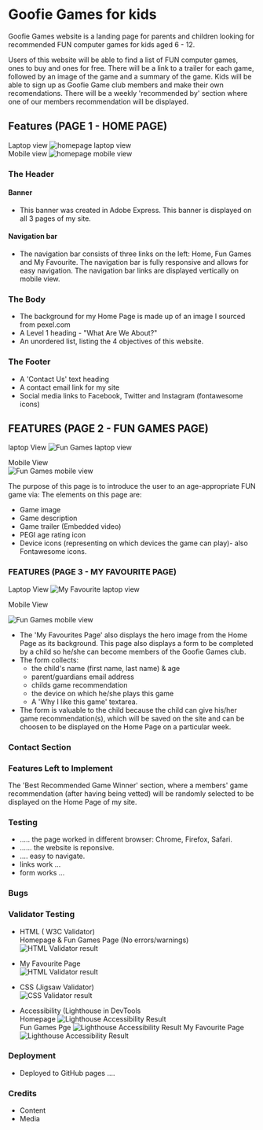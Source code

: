 # Goofie Games for kids
Goofie Games website is a landing page for parents and children looking for recommended FUN computer games for kids aged 6 - 12.

Users of this website will be able to find a list of FUN computer games, ones to buy and ones for free. There will be a link to a trailer for each game, followed by an image of the game and a summary of the game. Kids will be able to sign up as Goofie Game club members and make their own recomendations. There will be a weekly 'recommended by' section where one of our members recommendation will be displayed.

## Features (PAGE 1 - HOME PAGE)  
Laptop view
![homepage laptop view](docs/home-laptop.PNG)  
Mobile view
![homepage mobile view](docs/home-mobile.PNG)  

### The Header

#### Banner
- This banner was created in Adobe Express. This banner is displayed on all 3 pages of my site.

#### Navigation bar
- The navigation bar consists of three links on the left: Home, Fun Games and My Favourite. The navigation bar is fully responsive and allows for easy navigation. The navigation bar links are displayed vertically on mobile view.

### The Body
- The background for my Home Page is made up of an image I sourced from pexel.com
- A Level 1 heading -  "What Are We About?"
- An unordered list, listing the 4 objectives of this website.

### The Footer
- A 'Contact Us' text heading
- A contact email link for my site
- Social media links to Facebook, Twitter and Instagram (fontawesome icons)



## FEATURES (PAGE 2 - FUN GAMES PAGE)
laptop View
![Fun Games laptop view](docs/fungames-laptop.PNG)  
  
    
 Mobile View   
![Fun Games mobile view](docs/fungames-mobile.PNG)  

The purpose of this page is to introduce the user to an age-appropriate FUN game via:
The elements on this page are:
- Game image
- Game description
- Game trailer (Embedded video)
- PEGI age rating icon
- Device icons (representing on which devices the game can play)- also Fontawesome icons. 

### FEATURES (PAGE 3 - MY FAVOURITE PAGE)  

  Laptop View 
![My Favourite laptop view](docs/myfavourite-laptop.PNG)  
  
  Mobile View  
    
![Fun Games mobile view](docs/fungames-mobile.PNG)
  

- The 'My Favourites Page' also displays the hero image from the Home Page as its background.  This page also displays a form to be completed by a child so he/she can become members of the Goofie Games club.
- The form collects:
    - the child's name (first name, last name) & age
    - parent/guardians email address
    - childs game recommendation
    - the device on which he/she plays this game
    - A 'Why I like this game' textarea.
- The form is valuable to the child because the child can give his/her game recommendation(s), which will be saved on the site and can be choosen to be displayed on the Home Page on a particular week.

### Contact Section

### Features Left to Implement
The 'Best Recommended Game Winner' section, where a members' game recommendation (after having being vetted) will be randomly selected to be displayed on the Home Page of my site.


### Testing
- ..... the page worked in different browser: Chrome, Firefox, Safari.
- ...... the website is reponsive.
- .... easy to navigate.
- links work ...
- form works ...

### Bugs

### Validator Testing
- HTML ( W3C Validator)  
Homepage & Fun Games Page (No errors/warnings)  
![HTML Validator result](docs/html-error-myfavourite.PNG)



- My Favourite Page  
![HTML Validator result](docs/html-error-myfavourite.PNG)


- CSS (Jigsaw Validator)  
![CSS Validator result](docs/css-validation-results.PNG)

- Accessibility (Lighthouse in DevTools  
Homepage
![Lighthouse Accessibility Result](docs/lighthouse-homepage.PNG)  
Fun Games Pge 
![Lighthouse Accessibility Result](docs/lighthouse-fungames.PNG)
My Favourite Page  
![Lighthouse Accessibility Result](docs/lighthouse-formpage.PNG)

### Deployment
- Deployed to GitHub pages ....

### Credits
- Content
- Media


